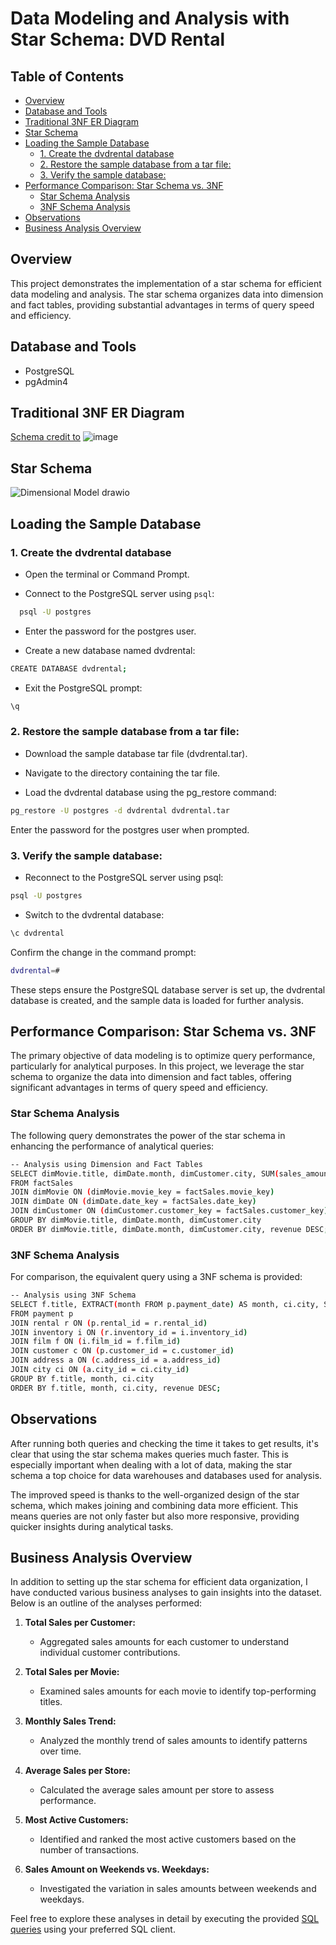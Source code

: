 # Data Modeling and Analysis with Star Schema: DVD Rental

## Table of Contents
  * [Overview](#overview)
  * [Database and Tools](#database-and-tools)
  * [Traditional 3NF ER Diagram](#traditional-3nf-er-diagram)
  * [Star Schema](#star-schema)
  * [Loading the Sample Database](#loading-the-sample-database)
    + [1. Create the dvdrental database](#1-create-the-dvdrental-database)
    + [2. Restore the sample database from a tar file:](#2-restore-the-sample-database-from-a-tar-file-)
    + [3. Verify the sample database:](#3-verify-the-sample-database-)
  * [Performance Comparison: Star Schema vs. 3NF](#performance-comparison--star-schema-vs-3nf)
    + [Star Schema Analysis](#star-schema-analysis)
    + [3NF Schema Analysis](#3nf-schema-analysis)
  * [Observations](#observations)
  * [Business Analysis Overview](#business-analysis-overview)

## Overview
This project demonstrates the implementation of a star schema for efficient data modeling and analysis. The star schema organizes data into dimension and fact tables, providing substantial advantages in terms of query speed and efficiency.

## Database and Tools
- PostgreSQL
- pgAdmin4

## Traditional 3NF ER Diagram
[Schema credit to](https://www.postgresqltutorial.com/postgresql-getting-started/postgresql-sample-database/)
![image](https://github.com/hsmgowtham/SQL-Data-Analysis-Visualization-Modeling-and-Design-Projects/assets/123358865/90be1e00-b61a-4a9e-a72f-9da81c0ab3a5)

## Star Schema
![Dimensional Model drawio](https://github.com/hsmgowtham/SQL-Data-Analysis-Visualization-Modeling-and-Design-Projects/assets/123358865/74b9903e-a779-4265-9586-c2e537dcd0d7)





## Loading the Sample Database

### 1. Create the dvdrental database

- Open the terminal or Command Prompt.
  
- Connect to the PostgreSQL server using `psql`:
```bash
  psql -U postgres
```
- Enter the password for the postgres user.

- Create a new database named dvdrental:

```bash
CREATE DATABASE dvdrental;
```
- Exit the PostgreSQL prompt:

```bash
\q
```
### 2. Restore the sample database from a tar file:

- Download the sample database tar file (dvdrental.tar).

- Navigate to the directory containing the tar file.

- Load the dvdrental database using the pg_restore command:

```bash
pg_restore -U postgres -d dvdrental dvdrental.tar
```
Enter the password for the postgres user when prompted.

### 3. Verify the sample database:

- Reconnect to the PostgreSQL server using psql:

```bash
psql -U postgres
```
- Switch to the dvdrental database:

```bash
\c dvdrental
```
Confirm the change in the command prompt:

```bash
dvdrental=#
```
These steps ensure the PostgreSQL database server is set up, the dvdrental database is created, and the sample data is loaded for further analysis.

## Performance Comparison: Star Schema vs. 3NF
The primary objective of data modeling is to optimize query performance, particularly for analytical purposes. In this project, we leverage the star schema to organize the data into dimension and fact tables, offering significant advantages in terms of query speed and efficiency.

### Star Schema Analysis
The following query demonstrates the power of the star schema in enhancing the performance of analytical queries:
```bash
-- Analysis using Dimension and Fact Tables
SELECT dimMovie.title, dimDate.month, dimCustomer.city, SUM(sales_amount) AS revenue
FROM factSales 
JOIN dimMovie ON (dimMovie.movie_key = factSales.movie_key)
JOIN dimDate ON (dimDate.date_key = factSales.date_key)
JOIN dimCustomer ON (dimCustomer.customer_key = factSales.customer_key)
GROUP BY dimMovie.title, dimDate.month, dimCustomer.city
ORDER BY dimMovie.title, dimDate.month, dimCustomer.city, revenue DESC;
```

### 3NF Schema Analysis
For comparison, the equivalent query using a 3NF schema is provided:
```bash
-- Analysis using 3NF Schema 
SELECT f.title, EXTRACT(month FROM p.payment_date) AS month, ci.city, SUM(p.amount) AS revenue
FROM payment p
JOIN rental r ON (p.rental_id = r.rental_id)
JOIN inventory i ON (r.inventory_id = i.inventory_id)
JOIN film f ON (i.film_id = f.film_id)
JOIN customer c ON (p.customer_id = c.customer_id)
JOIN address a ON (c.address_id = a.address_id)
JOIN city ci ON (a.city_id = ci.city_id)
GROUP BY f.title, month, ci.city
ORDER BY f.title, month, ci.city, revenue DESC;
```


## Observations

After running both queries and checking the time it takes to get results, it's clear that using the star schema makes queries much faster. This is especially important when dealing with a lot of data, making the star schema a top choice for data warehouses and databases used for analysis.

The improved speed is thanks to the well-organized design of the star schema, which makes joining and combining data more efficient. This means queries are not only faster but also more responsive, providing quicker insights during analytical tasks.

## Business Analysis Overview

In addition to setting up the star schema for efficient data organization, I have conducted various business analyses to gain insights into the dataset. Below is an outline of the analyses performed:

1. **Total Sales per Customer:**
   - Aggregated sales amounts for each customer to understand individual customer contributions.

2. **Total Sales per Movie:**
   - Examined sales amounts for each movie to identify top-performing titles.

3. **Monthly Sales Trend:**
   - Analyzed the monthly trend of sales amounts to identify patterns over time.

4. **Average Sales per Store:**
   - Calculated the average sales amount per store to assess performance.

5. **Most Active Customers:**
   - Identified and ranked the most active customers based on the number of transactions.

6. **Sales Amount on Weekends vs. Weekdays:**
   - Investigated the variation in sales amounts between weekends and weekdays.

Feel free to explore these analyses in detail by executing the provided [SQL queries](./scripts/analysis_queries.sql) using your preferred SQL client.

